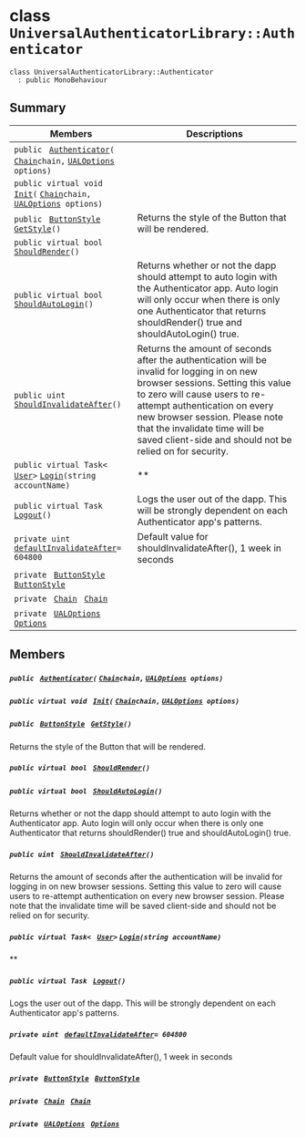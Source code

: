 # class `UniversalAuthenticatorLibrary::Authenticator` 

```
class UniversalAuthenticatorLibrary::Authenticator
  : public MonoBehaviour
```

## Summary

 Members                                | Descriptions                                
----------------------------------------|---------------------------------------------
`public ` [`Authenticator`](#class_universal_authenticator_library_1_1_authenticator_1ab23c9931185b7d2ed1df846304565bc0)`(` [`Chain`](UniversalAuthenticatorLibrary--Chain.md)` chain, ` [`UALOptions`](UniversalAuthenticatorLibrary--UALOptions.md)` options)` | 
`public virtual void ` [`Init`](#class_universal_authenticator_library_1_1_authenticator_1ad02d0bc6712c0142357ea28c901b540f)`(` [`Chain`](UniversalAuthenticatorLibrary--Chain.md)` chain, ` [`UALOptions`](UniversalAuthenticatorLibrary--UALOptions.md)` options)` | 
`public ` [`ButtonStyle`](UniversalAuthenticatorLibrary--ButtonStyle.md)` ` [`GetStyle`](#class_universal_authenticator_library_1_1_authenticator_1a04a22cff21dcd15b98988b0fe7969afc)`()` | Returns the style of the Button that will be rendered.
`public virtual bool ` [`ShouldRender`](#class_universal_authenticator_library_1_1_authenticator_1a96f5bfb6c43d5aca41afa153d45848a7)`()` | 
`public virtual bool ` [`ShouldAutoLogin`](#class_universal_authenticator_library_1_1_authenticator_1aa6e79d162791d7d72273fc93d99388dd)`()` | Returns whether or not the dapp should attempt to auto login with the Authenticator app. Auto login will only occur when there is only one Authenticator that returns shouldRender() true and shouldAutoLogin() true.
`public uint ` [`ShouldInvalidateAfter`](#class_universal_authenticator_library_1_1_authenticator_1a5af01a96359ca8f539098eef54da4519)`()` | Returns the amount of seconds after the authentication will be invalid for logging in on new browser sessions. Setting this value to zero will cause users to re-attempt authentication on every new browser session. Please note that the invalidate time will be saved client-side and should not be relied on for security.
`public virtual Task< ` [`User`](UniversalAuthenticatorLibrary--User.md)` > ` [`Login`](#class_universal_authenticator_library_1_1_authenticator_1a2a72d1cb495b8c2ef24da6b411a6c4f6)`(string accountName)` | **
`public virtual Task ` [`Logout`](#class_universal_authenticator_library_1_1_authenticator_1a8a97cbd434878195ddb345d3ecc5c6d3)`()` | Logs the user out of the dapp. This will be strongly dependent on each Authenticator app's patterns.
`private uint ` [`defaultInvalidateAfter`](#class_universal_authenticator_library_1_1_authenticator_1a816cf04c4c384c9c4ee110302a57912c)`= 604800` | Default value for shouldInvalidateAfter(), 1 week in seconds
`private ` [`ButtonStyle`](UniversalAuthenticatorLibrary--ButtonStyle.md)` ` [`ButtonStyle`](#class_universal_authenticator_library_1_1_authenticator_1a412d693877e4cb5f89501d2539b8b858) | 
`private ` [`Chain`](UniversalAuthenticatorLibrary--Chain.md)` ` [`Chain`](#class_universal_authenticator_library_1_1_authenticator_1ac5ae30619ab2ecd485d62c4a67082190) | 
`private ` [`UALOptions`](UniversalAuthenticatorLibrary--UALOptions.md)` ` [`Options`](#class_universal_authenticator_library_1_1_authenticator_1a225bcd4e4908f06b1dfadbb0c04821c2) | 

## Members

##### `public ` [`Authenticator`](#class_universal_authenticator_library_1_1_authenticator_1ab23c9931185b7d2ed1df846304565bc0)`(` [`Chain`](UniversalAuthenticatorLibrary--Chain.md)` chain, ` [`UALOptions`](UniversalAuthenticatorLibrary--UALOptions.md)` options)` 

##### `public virtual void ` [`Init`](#class_universal_authenticator_library_1_1_authenticator_1ad02d0bc6712c0142357ea28c901b540f)`(` [`Chain`](UniversalAuthenticatorLibrary--Chain.md)` chain, ` [`UALOptions`](UniversalAuthenticatorLibrary--UALOptions.md)` options)` 

##### `public ` [`ButtonStyle`](UniversalAuthenticatorLibrary--ButtonStyle.md)` ` [`GetStyle`](#class_universal_authenticator_library_1_1_authenticator_1a04a22cff21dcd15b98988b0fe7969afc)`()` 

Returns the style of the Button that will be rendered.

##### `public virtual bool ` [`ShouldRender`](#class_universal_authenticator_library_1_1_authenticator_1a96f5bfb6c43d5aca41afa153d45848a7)`()` 

##### `public virtual bool ` [`ShouldAutoLogin`](#class_universal_authenticator_library_1_1_authenticator_1aa6e79d162791d7d72273fc93d99388dd)`()` 

Returns whether or not the dapp should attempt to auto login with the Authenticator app. Auto login will only occur when there is only one Authenticator that returns shouldRender() true and shouldAutoLogin() true.

##### `public uint ` [`ShouldInvalidateAfter`](#class_universal_authenticator_library_1_1_authenticator_1a5af01a96359ca8f539098eef54da4519)`()` 

Returns the amount of seconds after the authentication will be invalid for logging in on new browser sessions. Setting this value to zero will cause users to re-attempt authentication on every new browser session. Please note that the invalidate time will be saved client-side and should not be relied on for security.

##### `public virtual Task< ` [`User`](UniversalAuthenticatorLibrary--User.md)` > ` [`Login`](#class_universal_authenticator_library_1_1_authenticator_1a2a72d1cb495b8c2ef24da6b411a6c4f6)`(string accountName)` 

**

##### `public virtual Task ` [`Logout`](#class_universal_authenticator_library_1_1_authenticator_1a8a97cbd434878195ddb345d3ecc5c6d3)`()` 

Logs the user out of the dapp. This will be strongly dependent on each Authenticator app's patterns.

##### `private uint ` [`defaultInvalidateAfter`](#class_universal_authenticator_library_1_1_authenticator_1a816cf04c4c384c9c4ee110302a57912c)`= 604800` 

Default value for shouldInvalidateAfter(), 1 week in seconds

##### `private ` [`ButtonStyle`](UniversalAuthenticatorLibrary--ButtonStyle.md)` ` [`ButtonStyle`](#class_universal_authenticator_library_1_1_authenticator_1a412d693877e4cb5f89501d2539b8b858) 

##### `private ` [`Chain`](UniversalAuthenticatorLibrary--Chain.md)` ` [`Chain`](#class_universal_authenticator_library_1_1_authenticator_1ac5ae30619ab2ecd485d62c4a67082190) 

##### `private ` [`UALOptions`](UniversalAuthenticatorLibrary--UALOptions.md)` ` [`Options`](#class_universal_authenticator_library_1_1_authenticator_1a225bcd4e4908f06b1dfadbb0c04821c2) 

